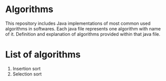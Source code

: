 # Algorithms
This repository includes Java implementations of most common used algorithms in softwares.
Each java file represents one algorithm with name of it. 
Definition and explanation of algorithms provided within that java file.

# List of algorithms
1. Insertion sort
2. Selection sort
